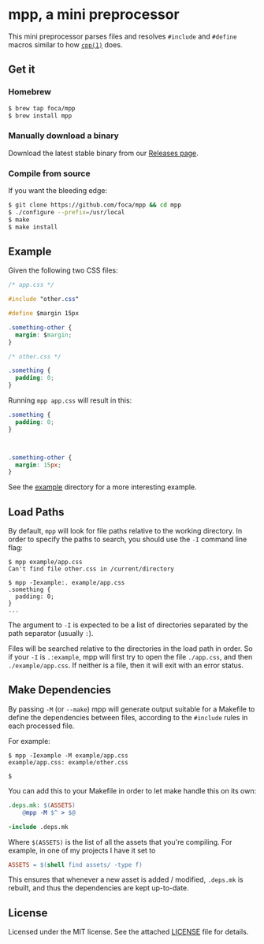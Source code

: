 # mpp, a mini preprocessor

This mini preprocessor parses files and resolves `#include` and `#define` macros
similar to how [`cpp(1)`](http://linux.die.net/man/1/cpp) does.

## Get it

### Homebrew

``` sh
$ brew tap foca/mpp
$ brew install mpp
```

### Manually download a binary

Download the latest stable binary from our [Releases
page](https://github.com/foca/mpp/releases/latest).

### Compile from source

If you want the bleeding edge:

``` sh
$ git clone https://github.com/foca/mpp && cd mpp
$ ./configure --prefix=/usr/local
$ make
$ make install
```

## Example

Given the following two CSS files:

``` css
/* app.css */

#include "other.css"

#define $margin 15px

.something-other {
  margin: $margin;
}
```

``` css
/* other.css */

.something {
  padding: 0;
}
```

Running `mpp app.css` will result in this:

``` css
.something {
  padding: 0;
}



.something-other {
  margin: 15px;
}
```

See the [example](./example) directory for a more interesting example.

## Load Paths

By default, `mpp` will look for file paths relative to the working directory. In
order to specify the paths to search, you should use the `-I` command line flag:

```
$ mpp example/app.css
Can't find file other.css in /current/directory

$ mpp -Iexample:. example/app.css
.something {
  padding: 0;
}
...
```

The argument to `-I` is expected to be a list of directories separated by the
path separator (usually `:`).

Files will be searched relative to the directories in the load path in order. So
if your `-I` is `.:example`, mpp will first try to open the file
`./app.css`, and then `./example/app.css`. If neither is a file, then it will
exit with an error status.

## Make Dependencies

By passing `-M` (or `--make`) mpp will generate output suitable for a Makefile
to define the dependencies between files, according to the `#include` rules in
each processed file.

For example:

```
$ mpp -Iexample -M example/app.css
example/app.css: example/other.css

$
```

You can add this to your Makefile in order to let make handle this on its own:

``` Makefile
.deps.mk: $(ASSETS)
	@mpp -M $^ > $@

-include .deps.mk
```

Where `$(ASSETS)` is the list of all the assets that you're compiling. For
example, in one of my projects I have it set to

``` Makefile
ASSETS = $(shell find assets/ -type f)
```

This ensures that whenever a new asset is added / modified, `.deps.mk` is
rebuilt, and thus the dependencies are kept up-to-date.

## License

Licensed under the MIT license. See the attached [LICENSE](./LICENSE) file for
details.
